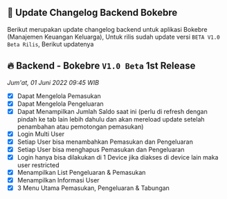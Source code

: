 ## :ocean: Update Changelog Backend Bokebre
Berikut merupakan update changelog backend untuk aplikasi Bokebre (Manajemen Keuangan Keluarga), Untuk rilis sudah update versi `BETA V1.0 Beta Rilis`, Berikut updatenya

## :fire: Backend - Bokebre `V1.0 Beta` 1st Release 
*Jum'at, 01 Juni 2022 09:45 WIB*
- [x] Dapat Mengelola Pemasukan
- [x] Dapat Mengelola Pengeluaran
- [x] Dapat Menampilkan Jumlah Saldo saat ini (perlu di refresh dengan pindah ke tab lain lebih dahulu dan akan mereload update setelah penambahan atau pemotongan pemasukan)
- [x] Login Multi User
- [x] Setiap User bisa menambahkan Pemasukan dan Pengeluaran
- [x] Setiap User bisa menghapus Pemasukan dan Pengeluaran
- [x] Login hanya bisa dilakukan di 1 Device jika diakses di device lain maka user restricted
- [x] Menampilkan List Pengeluaran & Pemasukan
- [x] Menampilkan Informasi User
- [x] 3 Menu Utama Pemasukan, Pengeluaran & Tabungan
